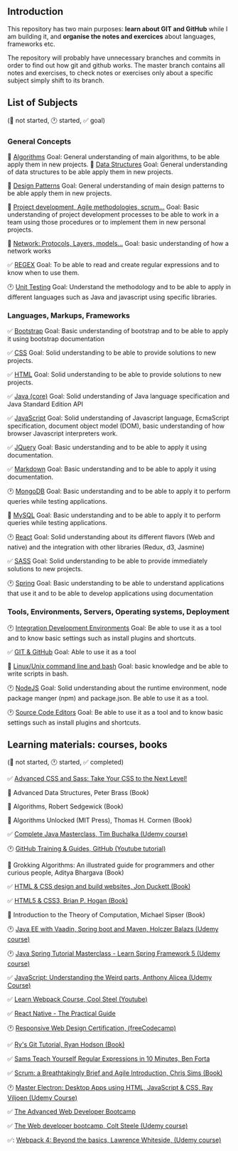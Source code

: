## Introduction

This repository has two main purposes: **learn about GIT and GitHub** while I am building it, and **organise the notes and exercices** about languages, frameworks etc.

The repository will probably have unnecessary branches and commits in order to find out how git and github works. The master branch contains all notes and exercises, to check notes or exercises only about a specific subject simply shift to its branch.

## List of Subjects <!--Future: If a new subject is added remember update MD template-->

(:black_square_button: not started, :clock1: started, :white_check_mark: goal)

### General Concepts

:black_square_button: [Algorithms](subjects/algorithms.md) Goal: General understanding of main algorithms, to be able apply them in new projects.
:black_square_button: [Data Structures](subjects/data-structures.md) Goal: General understanding of data structures to be able apply them in new projects.

:black_square_button: [Design Patterns](subjects/design-patterns.md) Goal: General understanding of main design patterns to be able apply them in new projects.

:black_square_button: [Project development, Agile methodologies, scrum...](subjects/project-development.md) Goal: Basic understanding of project development processes to be able to work in a team using those procedures or to implement them in new personal projects.

:black_square_button: [Network: Protocols, Layers, models...](subjects/network.md) Goal: basic understanding of how a network works

:white_check_mark: [REGEX](subjects/regex.md) Goal: To be able to read and create regular expressions and to know when to use them.

:clock1: [Unit Testing](subjects/unit-testing.md) Goal: Understand the methodology and to be able to apply in different languages such as Java and javascript using specific libraries.

### Languages, Markups, Frameworks

:white_check_mark: [Bootstrap](subjects/bootstrap.md) Goal: Basic understanding of bootstrap and to be able to apply it using bootstrap documentation

:white_check_mark: [CSS](subjects/css.md) Goal: Solid understanding to be able to provide solutions to new projects.

:white_check_mark: [HTML](subjects/html.md) Goal: Solid understanding to be able to provide solutions to new projects.

:white_check_mark: [Java (core)](subjects/java%28core%29.md) Goal: Solid understanding of Java language specification and Java Standard Edition API

:white_check_mark: [JavaScript](subjects/javascript.md) Goal: Solid understanding of Javascript language, EcmaScript specification, document object model (DOM), basic understanding of how browser Javascript interpreters work.

:white_check_mark: [JQuery](subjects/jquery.md) Goal: Basic understanding and to be able to apply it using documentation.

:white_check_mark: [Markdown](subjects/markdown.md) Goal: Basic understanding and to be able to apply it using documentation.

:clock1: [MongoDB](subjects/mongodb.md) Goal: Basic understanding and to be able to apply it to perform queries while testing applications.

:black_square_button: [MySQL](subjects/mysql.md) Goal: Basic understanding and to be able to apply it to perform queries while testing applications.

:clock1: [React](subjects/react.md) Goal: Solid understanding about its different flavors (Web and native) and the integration with other libraries (Redux, d3, Jasmine)

:white_check_mark: [SASS](subjects/sass.md) Goal: Solid understanding to be able to provide immediately solutions to new projects.

:clock1: [Spring](subjects/spring.md) Goal: Basic understanding to be able to understand applications that use it and to be able to develop applications using documentation

### Tools, Environments, Servers, Operating systems, Deployment

:clock1: [Integration Development Environments](subjects/ide.md) Goal: Be able to use it as a tool and to know basic settings such as install plugins and shortcuts.

:white_check_mark: [GIT & GitHub](subjects/git.md) Goal: Able to use it as a tool

:black_square_button: [Linux/Unix command line and bash](subjects/bash.md) Goal: basic knowledge and be able to write scripts in bash.

:clock1: [NodeJS](subjects/nodejs.md) Goal: Solid understanding about the runtime environment, node package manger (npm) and package.json. Be able to use it as a tool.

:clock1: [Source Code Editors](subjects/source-code-editors.md) Goal: Be able to use it as a tool and to know basic settings such as install plugins and shortcuts.

## Learning materials: courses, books <!--Future: If a new material is included use the MD template to include it-->

(:black_square_button: not started, :clock1: started, :white_check_mark: completed)

:white_check_mark: [Advanced CSS and Sass: Take Your CSS to the Next Level!](advanced-css-and-sass/acas.md)

:black_square_button: Advanced Data Structures, Peter Brass (Book)

:black_square_button: Algorithms, Robert Sedgewick (Book)

:black_square_button: Algorithms Unlocked (MIT Press), Thomas H. Cormen (Book)

:white_check_mark: [Complete Java Masterclass, Tim Buchalka (Udemy course)](complete-java-masterclass/cjm.md)

:clock1: [GitHub Training & Guides, GitHub (Youtube tutorial)](https://www.youtube.com/channel/UCP7RrmoueENv9TZts3HXXtw)

:black_square_button: Grokking Algorithms: An illustrated guide for programmers and other curious people, Aditya Bhargava (Book)

:white_check_mark: [HTML & CSS design and build websites, Jon Duckett (Book)](html-and-css-design-and-build-websites/hcdbw.md)

:white_check_mark: [HTML5 & CSS3, Brian P. Hogan (Book)](html-and-css3/hc.md)

:black_square_button: Introduction to the Theory of Computation, Michael Sipser (Book)

:clock1: [Java EE with Vaadin, Spring boot and Maven, Holczer Balazs (Udemy course)](java-ee-with-vaadin-spring-boot-and-maven/jewvsbam.md)

:clock1: [Java Spring Tutorial Masterclass - Learn Spring Framework 5 (Udemy course)](java-spring-tutorial-masterclass/jstm.md)

:white_check_mark: [JavaScript: Understanding the Weird parts, Anthony Alicea (Udemy Course)](javascript-understanding-the-weird-parts/jutwp.md)

:white_check_mark: [Learn Webpack Course, Cool Steel (Youtube)](https://www.youtube.com/playlist?list=PLblA84xge2_zwxh3XJqy6UVxS60YdusY8)

:white_check_mark: [React Native - The Practical Guide](react_native_the_practical_guide/rntpg.md)

:clock1: [Responsive Web Design Certification, (freeCodecamp)](responsive-web-design-certification/rwdc.md)

:white_check_mark: [Ry's Git Tutorial, Ryan Hodson (Book)](rys-git-tutorial/rgt.md)

:white_check_mark: [Sams Teach Yourself Regular Expressions in 10 Minutes, Ben Forta](sams-teach-yourself-regular-expressions-in-10-minutes/styrem.md)

:white_check_mark: [Scrum: a Breathtakingly Brief and Agile Introduction, Chris Sims (Book)](scrum-a-breathtakingly-brief-and-agile-introduction/sbbai.md)

:clock1: [Master Electron: Desktop Apps using HTML, JavaScript & CSS, Ray Viljoen (Udemy Course) ](master_electron_desktop_apps_using_html_javascript_and_css/medauhjac.md)

:white_check_mark: [The Advanced Web Developer Bootcamp](the-advanced-web-developer-bootcamp/tawdb.md)

:white_check_mark: [The Web developer bootcamp, Colt Steele (Udemy course)](the-web-developer-bootcamp/twdb.md)

:white_check_mark:: [Webpack 4: Beyond the basics, Lawrence Whiteside, (Udemy course)](webpack4_beyond_the_basics/wbtb.md)
